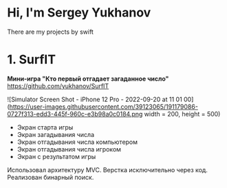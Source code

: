 # Hi, I'm Sergey Yukhanov
There are my projects by swift

# 1. SurfIT
**Мини-игра "Кто первый отгадает загаданное число"**
<https://github.com/yukhanov/SurfIT>

![Simulator Screen Shot - iPhone 12 Pro - 2022-09-20 at 11 01 00](https://user-images.githubusercontent.com/39123065/191179086-0727f313-edd3-445f-960c-e3b98a0c0184.png width = 200, height = 500)  

- Экран старта игры
- Экран загадывания числа
- Экран отгадывания числа компьютером
- Экран отгадывания числа игроком
- Экран с результатом игры

Использовал архитектуру MVC.
Верстка исключительно через код.
Реализован бинарный поиск.

